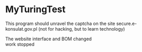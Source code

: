 # MyTuringTest
This program should unravel the captcha on the site secure.e-konsulat.gov.pl (not for hacking, but to learn technology)
</hr>
The website interface and BOM changed</br>
work stopped

